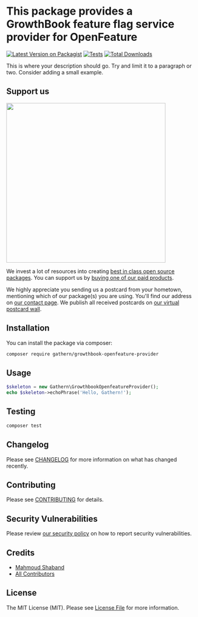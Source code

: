 # This package provides a GrowthBook feature flag service provider for OpenFeature

[![Latest Version on Packagist](https://img.shields.io/packagist/v/gathern/growthbook-openfeature-provider.svg?style=flat-square)](https://packagist.org/packages/gathern/growthbook-openfeature-provider)
[![Tests](https://img.shields.io/github/actions/workflow/status/gathern/growthbook-openfeature-provider/run-tests.yml?branch=main&label=tests&style=flat-square)](https://github.com/gathern/growthbook-openfeature-provider/actions/workflows/run-tests.yml)
[![Total Downloads](https://img.shields.io/packagist/dt/gathern/growthbook-openfeature-provider.svg?style=flat-square)](https://packagist.org/packages/gathern/growthbook-openfeature-provider)

This is where your description should go. Try and limit it to a paragraph or two. Consider adding a small example.

## Support us

[<img src="https://github-ads.s3.eu-central-1.amazonaws.com/growthbook-openfeature-provider.jpg?t=1" width="419px" />](https://spatie.be/github-ad-click/growthbook-openfeature-provider)

We invest a lot of resources into creating [best in class open source packages](https://spatie.be/open-source). You can support us by [buying one of our paid products](https://spatie.be/open-source/support-us).

We highly appreciate you sending us a postcard from your hometown, mentioning which of our package(s) you are using. You'll find our address on [our contact page](https://spatie.be/about-us). We publish all received postcards on [our virtual postcard wall](https://spatie.be/open-source/postcards).

## Installation

You can install the package via composer:

```bash
composer require gathern/growthbook-openfeature-provider
```

## Usage

```php
$skeleton = new Gathern\GrowthbookOpenfeatureProvider();
echo $skeleton->echoPhrase('Hello, Gathern!');
```

## Testing

```bash
composer test
```

## Changelog

Please see [CHANGELOG](CHANGELOG.md) for more information on what has changed recently.

## Contributing

Please see [CONTRIBUTING](https://github.com/spatie/.github/blob/main/CONTRIBUTING.md) for details.

## Security Vulnerabilities

Please review [our security policy](../../security/policy) on how to report security vulnerabilities.

## Credits

- [Mahmoud Shaband](https://github.com/shaband)
- [All Contributors](../../contributors)

## License

The MIT License (MIT). Please see [License File](LICENSE.md) for more information.
